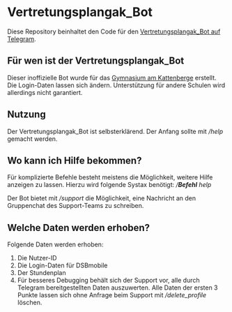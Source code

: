 # Vertretungsplangak_Bot
Diese Repository beinhaltet den Code für den [Vertretungsplangak_Bot auf Telegram](https://t.me/vertretungsplangak_bot).

## Für wen ist der Vertretungsplangak_Bot
Dieser inoffizielle Bot wurde für das [Gymnasium am Kattenberge](http://www.gak-buchholz.de/) erstellt. Die Login-Daten lassen sich ändern. Unterstützung für andere Schulen wird allerdings nicht garantiert.

## Nutzung
Der Vertretungsplangak_Bot ist selbsterklärend. Der Anfang sollte mit */help* gemacht werden.

## Wo kann ich Hilfe bekommen?
Für komplizierte Befehle besteht meistens die Möglichkeit, weitere Hilfe anzeigen zu lassen. Hierzu wird folgende Systax benötigt: */**Befehl** help*

Der Bot bietet mit */support* die Möglichkeit, eine Nachricht an den Gruppenchat des Support-Teams zu schreiben.

## Welche Daten werden erhoben?
Folgende Daten werden erhoben:
1.  Die Nutzer-ID
2.  Die Login-Daten für DSBmobile
3.  Der Stundenplan
4.  Für besseres Debugging behält sich der Support vor, alle durch Telegram bereitgestellten Daten auszuwerten.
Alle Daten der ersten 3 Punkte lassen sich ohne Anfrage beim Support mit */delete_profile* löschen.
